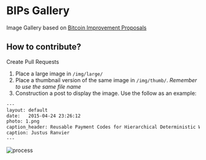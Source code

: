 BIPs Gallery
=========

Image Gallery based on [Bitcoin Improvement Proposals](https://github.com/bitcoin/bips)

## How to contribute?

Create Pull Requests

1. Place a large image in `/img/large/`
2. Place a thumbnail version of the same image in `/img/thumb/`. _Remember to use the same file name_
3. Construction a post to display the image. Use the follow as an example:
```txt
---
layout: default
date:   2015-04-24 23:26:12
photo: 1.png
caption_header: Reusable Payment Codes for Hierarchical Deterministic Wallets
caption: Justus Ranvier
---
```


![process](https://github.com/bitcoin/bips/blob/master/bip-0002/process.png?raw=true)

